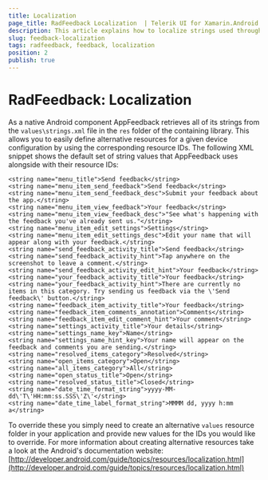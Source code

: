 ```yaml
---
title: Localization
page_title: RadFeedback Localization  | Telerik UI for Xamarin.Android Documentation
description: This article explains how to localize strings used throughout the AppFeedback component.
slug: feedback-localization
tags: radfeedback, feedback, localization
position: 2
publish: true
---
```


# RadFeedback: Localization

As a native Android component AppFeedback retrieves all of its strings from the `values\strings.xml` file in the `res` folder of the containing library. This allows you to easily define alternative resources for a given device configuration by using the corresponding resource IDs. The following XML snippet shows the default set of string values that AppFeedback uses alongside with their resource IDs:

    <string name="menu_title">Send feedback</string>
    <string name="menu_item_send_feedback">Send feedback</string>
    <string name="menu_item_send_feedback_desc">Submit your feedback about the app.</string>
    <string name="menu_item_view_feedback">Your feedback</string>
    <string name="menu_item_view_feedback_desc">"See what's happening with the feedback you've already sent us."</string>
    <string name="menu_item_edit_settings">Settings</string>
    <string name="menu_item_edit_settings_desc">Edit your name that will appear along with your feedback.</string>
    <string name="send_feedback_activity_title">Send feedback</string>
    <string name="send_feedback_activity_hint">Tap anywhere on the screenshot to leave a comment.</string>
    <string name="send_feedback_activity_edit_hint">Your feedback</string>
    <string name="your_feedback_activity_title">Your feedback</string>
    <string name="your_feedback_activity_hint">There are currently no items in this category. Try sending us feedback via the \'Send feedback\' button.</string>
    <string name="feedback_item_activity_title">Your feedback</string>
    <string name="feedback_item_comments_annotation">Comments</string>
    <string name="feedback_item_edit_comment_hint">Your comment</string>
    <string name="settings_activity_title">Your details</string>
    <string name="settings_name_key">Name</string>
    <string name="settings_name_hint_key">Your name will appear on the feedback and comments you are sending.</string>
    <string name="resolved_items_category">Resolved</string>
    <string name="open_items_category">Open</string>
    <string name="all_items_category">All</string>
    <string name="open_status_title">Open</string>
    <string name="resolved_status_title">Closed</string>
    <string name="date_time_format_string">yyyy-MM-dd\'T\'HH:mm:ss.SSS\'Z\'</string>
    <string name="date_time_label_format_string">MMMM dd, yyyy h:mm a</string>

To override these you simply need to create an alternative `values` resource folder in your application and provide new values for the IDs you would like to override. For more information about creating alternative resources take a look at the Android's documentation website: [http://developer.android.com/guide/topics/resources/localization.html](http://developer.android.com/guide/topics/resources/localization.html)
